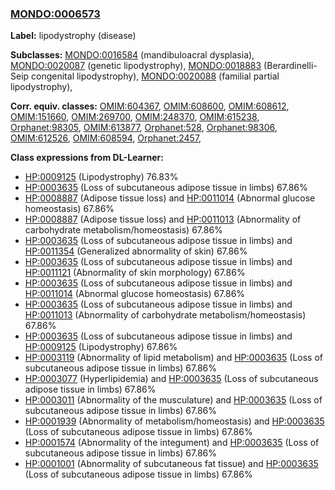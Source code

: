 
### [MONDO:0006573](http://purl.obolibrary.org/obo/MONDO_0006573)
**Label:** lipodystrophy (disease)

**Subclasses:** [MONDO:0016584](http://purl.obolibrary.org/obo/MONDO_0016584) (mandibuloacral dysplasia), [MONDO:0020087](http://purl.obolibrary.org/obo/MONDO_0020087) (genetic lipodystrophy), [MONDO:0018883](http://purl.obolibrary.org/obo/MONDO_0018883) (Berardinelli-Seip congenital lipodystrophy), [MONDO:0020088](http://purl.obolibrary.org/obo/MONDO_0020088) (familial partial lipodystrophy), 

**Corr. equiv. classes:** [OMIM:604367](http://purl.obolibrary.org/obo/OMIM_604367), [OMIM:608600](http://purl.obolibrary.org/obo/OMIM_608600), [OMIM:608612](http://purl.obolibrary.org/obo/OMIM_608612), [OMIM:151660](http://purl.obolibrary.org/obo/OMIM_151660), [OMIM:269700](http://purl.obolibrary.org/obo/OMIM_269700), [OMIM:248370](http://purl.obolibrary.org/obo/OMIM_248370), [OMIM:615238](http://purl.obolibrary.org/obo/OMIM_615238), [Orphanet:98305](http://www.orpha.net/ORDO/Orphanet_98305), [OMIM:613877](http://purl.obolibrary.org/obo/OMIM_613877), [Orphanet:528](http://www.orpha.net/ORDO/Orphanet_528), [Orphanet:98306](http://www.orpha.net/ORDO/Orphanet_98306), [OMIM:612526](http://purl.obolibrary.org/obo/OMIM_612526), [OMIM:608594](http://purl.obolibrary.org/obo/OMIM_608594), [Orphanet:2457](http://www.orpha.net/ORDO/Orphanet_2457), 

**Class expressions from DL-Learner:**

- [HP:0009125](http://purl.obolibrary.org/obo/HP_0009125) (Lipodystrophy) 76.83%
- [HP:0003635](http://purl.obolibrary.org/obo/HP_0003635) (Loss of subcutaneous adipose tissue in limbs) 67.86%
- [HP:0008887](http://purl.obolibrary.org/obo/HP_0008887) (Adipose tissue loss) and [HP:0011014](http://purl.obolibrary.org/obo/HP_0011014) (Abnormal glucose homeostasis) 67.86%
- [HP:0008887](http://purl.obolibrary.org/obo/HP_0008887) (Adipose tissue loss) and [HP:0011013](http://purl.obolibrary.org/obo/HP_0011013) (Abnormality of carbohydrate metabolism/homeostasis) 67.86%
- [HP:0003635](http://purl.obolibrary.org/obo/HP_0003635) (Loss of subcutaneous adipose tissue in limbs) and [HP:0011354](http://purl.obolibrary.org/obo/HP_0011354) (Generalized abnormality of skin) 67.86%
- [HP:0003635](http://purl.obolibrary.org/obo/HP_0003635) (Loss of subcutaneous adipose tissue in limbs) and [HP:0011121](http://purl.obolibrary.org/obo/HP_0011121) (Abnormality of skin morphology) 67.86%
- [HP:0003635](http://purl.obolibrary.org/obo/HP_0003635) (Loss of subcutaneous adipose tissue in limbs) and [HP:0011014](http://purl.obolibrary.org/obo/HP_0011014) (Abnormal glucose homeostasis) 67.86%
- [HP:0003635](http://purl.obolibrary.org/obo/HP_0003635) (Loss of subcutaneous adipose tissue in limbs) and [HP:0011013](http://purl.obolibrary.org/obo/HP_0011013) (Abnormality of carbohydrate metabolism/homeostasis) 67.86%
- [HP:0003635](http://purl.obolibrary.org/obo/HP_0003635) (Loss of subcutaneous adipose tissue in limbs) and [HP:0009125](http://purl.obolibrary.org/obo/HP_0009125) (Lipodystrophy) 67.86%
- [HP:0003119](http://purl.obolibrary.org/obo/HP_0003119) (Abnormality of lipid metabolism) and [HP:0003635](http://purl.obolibrary.org/obo/HP_0003635) (Loss of subcutaneous adipose tissue in limbs) 67.86%
- [HP:0003077](http://purl.obolibrary.org/obo/HP_0003077) (Hyperlipidemia) and [HP:0003635](http://purl.obolibrary.org/obo/HP_0003635) (Loss of subcutaneous adipose tissue in limbs) 67.86%
- [HP:0003011](http://purl.obolibrary.org/obo/HP_0003011) (Abnormality of the musculature) and [HP:0003635](http://purl.obolibrary.org/obo/HP_0003635) (Loss of subcutaneous adipose tissue in limbs) 67.86%
- [HP:0001939](http://purl.obolibrary.org/obo/HP_0001939) (Abnormality of metabolism/homeostasis) and [HP:0003635](http://purl.obolibrary.org/obo/HP_0003635) (Loss of subcutaneous adipose tissue in limbs) 67.86%
- [HP:0001574](http://purl.obolibrary.org/obo/HP_0001574) (Abnormality of the integument) and [HP:0003635](http://purl.obolibrary.org/obo/HP_0003635) (Loss of subcutaneous adipose tissue in limbs) 67.86%
- [HP:0001001](http://purl.obolibrary.org/obo/HP_0001001) (Abnormality of subcutaneous fat tissue) and [HP:0003635](http://purl.obolibrary.org/obo/HP_0003635) (Loss of subcutaneous adipose tissue in limbs) 67.86%


